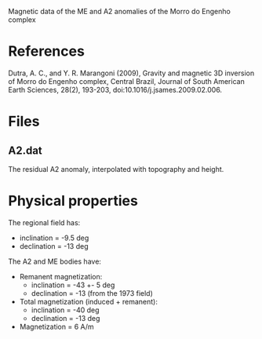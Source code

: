 Magnetic data of the ME and A2 anomalies of the Morro do Engenho complex

# References

Dutra, A. C., and Y. R. Marangoni (2009), Gravity and magnetic 3D inversion of 
Morro do Engenho complex, Central Brazil, Journal of South American Earth 
Sciences, 28(2), 193-203, doi:10.1016/j.jsames.2009.02.006.

# Files

## A2.dat

The residual A2 anomaly, interpolated with topography and height.


# Physical properties

The regional field has:

* inclination = -9.5 deg
* declination = -13 deg

The A2 and ME bodies have:

* Remanent magnetization:
    * inclination = -43 +- 5 deg
    * declination = -13 (from the 1973 field)
* Total magnetization (induced + remanent):
    * inclination = -40 deg
    * declination = -13 deg
* Magnetization = 6 A/m

